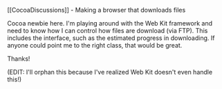 [[CocoaDiscussions]] - Making a browser that downloads files

Cocoa newbie here. I'm playing around with the Web Kit framework and need to know how I can control how files are download (via FTP). This includes the interface, such as the estimated progress in downloading. If anyone could point me to the right class, that would be great.

Thanks!

(EDIT: I'll orphan this because I've realized Web Kit doesn't even handle this!)